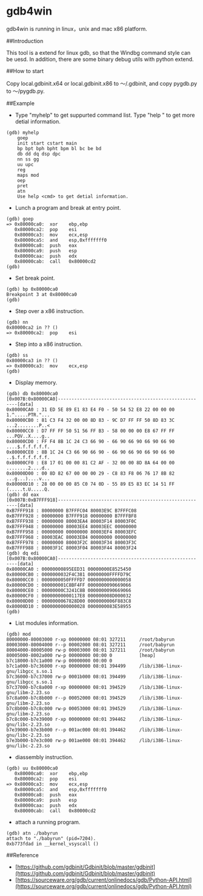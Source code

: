 # gdb4win

gdb4win is running in linux，unix and mac x86 platform.

##Introduction

This tool is a extend for linux gdb, so that the Windbg command style can be uesd. In addition, there are some binary debug utils with python extend.

##How to start

Copy local.gdbinit.x64 or local.gdbinit.x86 to ～/.gdbinit, and copy pygdb.py to ～/pygdb.py.

##Example

+ Type "myhelp" to get suppurted command list. Type "help <command>" to get more detial information.

> 
    (gdb) myhelp
        goep
        init start cstart main
        bp bpt bph bpht bpm bl bc be bd
        db dd dq dsp dpc
        nn ss gg
        uu upc
        reg
        maps mod
        oep
        pret
        atn
        Use help <cmd> to get detial information.

+ Lunch a program and break at entry point.

>
    (gdb) goep
    => 0x80000ca0:	xor    ebp,ebp
       0x80000ca2:	pop    esi
       0x80000ca3:	mov    ecx,esp
       0x80000ca5:	and    esp,0xfffffff0
       0x80000ca8:	push   eax
       0x80000ca9:	push   esp
       0x80000caa:	push   edx
       0x80000cab:	call   0x80000cd2
    (gdb)


+ Set break point.
>
    (gdb) bp 0x80000ca0
    Breakpoint 3 at 0x80000ca0
    (gdb)

+ Step over a x86 instruction.
>
    (gdb) nn
    0x80000ca2 in ?? ()
    => 0x80000ca2:	pop    esi

+ Step into a x86 instruction.
>
    (gdb) ss
    0x80000ca3 in ?? ()
    => 0x80000ca3:	mov    ecx,esp
    (gdb)

+ Display memory.
>
    (gdb) db 0x80000ca0
    [0x007B:0x80000CA0]-------------------------------------------------------[data]
    0x80000CA0 : 31 ED 5E 89 E1 83 E4 F0 - 50 54 52 E8 22 00 00 00 1.^.....PTR."...
    0x80000CB0 : 81 C3 F4 32 00 00 8D 83 - 9C D7 FF FF 50 8D 83 3C ...2........P..<
    0x80000CC0 : D7 FF FF 50 51 56 FF B3 - 58 00 00 00 E8 67 FF FF ...PQV..X....g..
    0x80000CD0 : FF F4 8B 1C 24 C3 66 90 - 66 90 66 90 66 90 66 90 ....$.f.f.f.f.f.
    0x80000CE0 : 8B 1C 24 C3 66 90 66 90 - 66 90 66 90 66 90 66 90 ..$.f.f.f.f.f.f.
    0x80000CF0 : E8 17 01 00 00 81 C2 AF - 32 00 00 8D 8A 64 00 00 ........2....d..
    0x80000D00 : 00 8D 82 67 00 00 00 29 - C8 83 F8 06 76 17 8B 82 ...g...)....v...
    0x80000D10 : 28 00 00 00 85 C0 74 0D - 55 89 E5 83 EC 14 51 FF (.....t.U.....Q.
    (gdb) dd eax
    [0x007B:0xB7FFF918]-------------------------------------------------------[data]
    0xB7FFF918 : 80000000 B7FFFC04 80003E9C B7FFFC08
    0xB7FFF928 : 00000000 B7FFF918 00000000 B7FFFBF8
    0xB7FFF938 : 00000000 80003EA4 80003F14 80003F0C
    0xB7FFF948 : 00000000 80003EE4 80003EEC 00000000
    0xB7FFF958 : 00000000 00000000 80003EF4 80003EFC
    0xB7FFF968 : 80003EAC 80003EB4 00000000 00000000
    0xB7FFF978 : 00000000 80003F2C 80003F34 80003F3C
    0xB7FFF988 : 80003F1C 80003F04 80003F44 80003F24
    (gdb) dq edi
    [0x007B:0x80000CA0]-------------------------------------------------------[data]
    0x80000CA0 : 00000000895EED31 00000000E8525450
    0x80000CB0 : 0000000032F4C381 00000000FFFFD79C
    0x80000CC0 : 0000000050FFFFD7 0000000000000058
    0x80000CD0 : 000000001C8BF4FF 0000000090669066
    0x80000CE0 : 00000000C3241C8B 0000000090669066
    0x80000CF0 : 00000000000117E8 000000008D000032
    0x80000D00 : 0000000067828D00 0000000006F883C8
    0x80000D10 : 0000000000000028 0000000083E58955
    (gdb)

+ List modules information.
>
    (gdb) mod
    80000000-80003000 r-xp 00000000 08:01 327211     /root/babyrun
    80003000-80004000 r--p 00002000 08:01 327211     /root/babyrun
    80004000-80005000 rw-p 00003000 08:01 327211     /root/babyrun
    80005000-8002a000 rw-p 00000000 00:00 0          [heap]
    b7c18000-b7c1a000 rw-p 00000000 00:00 0 
    b7c1a000-b7c36000 r-xp 00000000 08:01 394499     /lib/i386-linux-gnu/libgcc_s.so.1
    b7c36000-b7c37000 rw-p 0001b000 08:01 394499     /lib/i386-linux-gnu/libgcc_s.so.1
    b7c37000-b7c8a000 r-xp 00000000 08:01 394529     /lib/i386-linux-gnu/libm-2.23.so
    b7c8a000-b7c8b000 r--p 00052000 08:01 394529     /lib/i386-linux-gnu/libm-2.23.so
    b7c8b000-b7c8c000 rw-p 00053000 08:01 394529     /lib/i386-linux-gnu/libm-2.23.so
    b7c8c000-b7e39000 r-xp 00000000 08:01 394462     /lib/i386-linux-gnu/libc-2.23.so
    b7e39000-b7e3b000 r--p 001ac000 08:01 394462     /lib/i386-linux-gnu/libc-2.23.so
    b7e3b000-b7e3c000 rw-p 001ae000 08:01 394462     /lib/i386-linux-gnu/libc-2.23.so

+ diassembly instruction.
>
    (gdb) uu 0x80000ca0
       0x80000ca0:	xor    ebp,ebp
       0x80000ca2:	pop    esi
    => 0x80000ca3:	mov    ecx,esp
       0x80000ca5:	and    esp,0xfffffff0
       0x80000ca8:	push   eax
       0x80000ca9:	push   esp
       0x80000caa:	push   edx
       0x80000cab:	call   0x80000cd2

+ attach a running program.
>
    (gdb) atn ./babyrun
    attach to "./babyrun" (pid=7204).
    0xb773fdad in __kernel_vsyscall ()

##Reference

+ [https://github.com/gdbinit/Gdbinit/blob/master/gdbinit](https://github.com/gdbinit/Gdbinit/blob/master/gdbinit)
+ [https://sourceware.org/gdb/current/onlinedocs/gdb/Python-API.html](https://sourceware.org/gdb/current/onlinedocs/gdb/Python-API.html)
